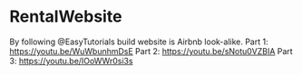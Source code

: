 # RentalWebsite
By following @EasyTutorials build website is Airbnb look-alike.
Part 1: https://youtu.be/WuWbunhmDsE
Part 2: https://youtu.be/sNotu0VZBIA
Part 3: https://youtu.be/IOoWWr0si3s

